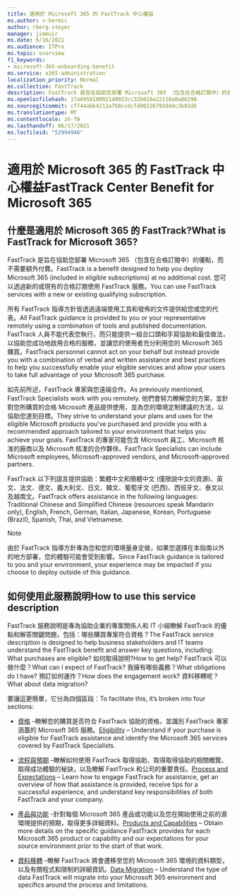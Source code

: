 ```yaml
---
title: 適用於 Microsoft 365 的 FastTrack 中心權益
ms.author: v-bermic
author: rberg-steyer
manager: jimmuir
ms.date: 6/16/2021
ms.audience: ITPro
ms.topic: overview
f1_keywords:
- microsoft-365-onboarding-benefit
ms.service: o365-administration
localization_priority: Normal
ms.collection: FastTrack
description: FastTrack 是旨在協助您部署 Microsoft 365 （包含在合格訂閱中）的優點，而不需要額外付費。 您可以透過新的或現有的合格訂閱使用 FastTrack 服務。
ms.openlocfilehash: 17a695810002140923cc32b020a22110a0a86298
ms.sourcegitcommit: cff44abb4212a768ccdcfd00226793d4dc3b02d6
ms.translationtype: MT
ms.contentlocale: zh-TW
ms.lasthandoff: 06/17/2021
ms.locfileid: "52994946"
---
```

# <a name="fasttrack-center-benefit-for-microsoft-365"></a><span data-ttu-id="0c5bc-104">適用於 Microsoft 365 的 FastTrack 中心權益</span><span class="sxs-lookup"><span data-stu-id="0c5bc-104">FastTrack Center Benefit for Microsoft 365</span></span>

## <a name="what-is-fasttrack-for-microsoft-365"></a><span data-ttu-id="0c5bc-105">什麼是適用於 Microsoft 365 的 FastTrack?</span><span class="sxs-lookup"><span data-stu-id="0c5bc-105">What is FastTrack for Microsoft 365?</span></span>

<span data-ttu-id="0c5bc-106">FastTrack 是旨在協助您部署 Microsoft 365 （包含在合格訂閱中）的優點，而不需要額外付費。</span><span class="sxs-lookup"><span data-stu-id="0c5bc-106">FastTrack is a benefit designed to help you deploy Microsoft 365 (included in eligible subscriptions) at no additional cost.</span></span> <span data-ttu-id="0c5bc-107">您可以透過新的或現有的合格訂閱使用 FastTrack 服務。</span><span class="sxs-lookup"><span data-stu-id="0c5bc-107">You can use FastTrack services with a new or existing qualifying subscription.</span></span>

<span data-ttu-id="0c5bc-108">所有 FastTrack 指導方針皆透過遠端使用工具和發佈的文件提供給您或您的代表。</span><span class="sxs-lookup"><span data-stu-id="0c5bc-108">All FastTrack guidance is provided to you or your representative remotely using a combination of tools and published documentation.</span></span> <span data-ttu-id="0c5bc-109">FastTrack 人員不能代表您執行，而只能提供一組合口頭和手寫協助和最佳做法，以協助您成功地啟用合格的服務，並讓您的使用者充分利用您的 Microsoft 365 購買。</span><span class="sxs-lookup"><span data-stu-id="0c5bc-109">FastTrack personnel cannot act on your behalf but instead provide you with a combination of verbal and written assistance and best practices to help you successfully enable your eligible services and allow your users to take full advantage of your Microsoft 365 purchase.</span></span>

<span data-ttu-id="0c5bc-110">如先前所述，FastTrack 專家與您遠端合作。</span><span class="sxs-lookup"><span data-stu-id="0c5bc-110">As previously mentioned, FastTrack Specialists work with you remotely.</span></span> <span data-ttu-id="0c5bc-111">他們會努力瞭解您的方案，並針對您所購買的合格 Microsoft 產品提供使用，並為您的環境定制建議的方法，以協助您達到目標。</span><span class="sxs-lookup"><span data-stu-id="0c5bc-111">They strive to understand your plans and uses for the eligible Microsoft products you’ve purchased and provide you with a recommended approach tailored to your environment that helps you achieve your goals.</span></span> <span data-ttu-id="0c5bc-112">FastTrack 的專家可能包含 Microsoft 員工、Microsoft 核准的廠商以及 Microsoft 核准的合作夥伴。</span><span class="sxs-lookup"><span data-stu-id="0c5bc-112">FastTrack Specialists can include Microsoft employees, Microsoft-approved vendors, and Microsoft-approved partners.</span></span>

<span data-ttu-id="0c5bc-113">FastTrack 以下列語言提供協助：繁體中文和簡體中文 (僅限說中文的資源)、英文、法文、德文、義大利文、日文、韓文、葡萄牙文 (巴西)、西班牙文、泰文以及越南文。</span><span class="sxs-lookup"><span data-stu-id="0c5bc-113">FastTrack offers assistance in the following languages: Traditional Chinese and Simplified Chinese (resources speak Mandarin only), English, French, German, Italian, Japanese, Korean, Portuguese (Brazil), Spanish, Thai, and Vietnamese.</span></span>

> [!NOTE]
> <span data-ttu-id="0c5bc-114">由於 FastTrack 指導方針專為您和您的環境量身定做，如果您選擇在本指南以外的地方部署，您的體驗可能會受到影響。</span><span class="sxs-lookup"><span data-stu-id="0c5bc-114">Since FastTrack guidance is tailored to you and your environment, your experience may be impacted if you choose to deploy outside of this guidance.</span></span>

## <a name="how-to-use-this-service-description"></a><span data-ttu-id="0c5bc-115">如何使用此服務說明</span><span class="sxs-lookup"><span data-stu-id="0c5bc-115">How to use this service description</span></span>

<span data-ttu-id="0c5bc-116">FastTrack 服務說明是專為協助企業的專案關係人和 IT 小組瞭解 FastTrack 的優點和解答關鍵問題，包括：哪些購買專案符合資格？</span><span class="sxs-lookup"><span data-stu-id="0c5bc-116">The FastTrack service description is designed to help business stakeholders and IT teams understand the FastTrack benefit and answer key questions, including: What purchases are eligible?</span></span> <span data-ttu-id="0c5bc-117">如何取得說明?</span><span class="sxs-lookup"><span data-stu-id="0c5bc-117">How to get help?</span></span> <span data-ttu-id="0c5bc-118">FastTrack 可以做什麼？</span><span class="sxs-lookup"><span data-stu-id="0c5bc-118">What can I expect of FastTrack?</span></span> <span data-ttu-id="0c5bc-119">我擁有哪些義務？</span><span class="sxs-lookup"><span data-stu-id="0c5bc-119">What obligations do I have?</span></span> <span data-ttu-id="0c5bc-120">預訂如何運作？</span><span class="sxs-lookup"><span data-stu-id="0c5bc-120">How does the engagement work?</span></span> <span data-ttu-id="0c5bc-121">資料移轉呢？</span><span class="sxs-lookup"><span data-stu-id="0c5bc-121">What about data migration?</span></span>

<span data-ttu-id="0c5bc-122">要讓這更簡單，它分為四個區段：</span><span class="sxs-lookup"><span data-stu-id="0c5bc-122">To facilitate this, it’s broken into four sections:</span></span>

  - <span data-ttu-id="0c5bc-123">[資格](eligibility.md) –瞭解您的購買是否符合 FastTrack 協助的資格，並識別 FastTrack 專家涵蓋的 Microsoft 365 服務。</span><span class="sxs-lookup"><span data-stu-id="0c5bc-123">[Eligibility](eligibility.md) – Understand if your purchase is eligible for FastTrack assistance and identify the Microsoft 365 services covered by FastTrack Specialists.</span></span>

  - <span data-ttu-id="0c5bc-124">[流程與預期](process-and-expectations.md) –瞭解如何使用 FastTrack 取得協助、取得取得協助的相關概覽、取得成功體驗的秘訣，以及瞭解 FastTrack 和公司的重要責任。</span><span class="sxs-lookup"><span data-stu-id="0c5bc-124">[Process and Expectations](process-and-expectations.md) – Learn how to engage FastTrack for assistance, get an overview of how that assistance is provided, receive tips for a successful experience, and understand key responsibilities of both FastTrack and your company.</span></span>

  - <span data-ttu-id="0c5bc-125">[產品與功能](products-and-capabilities.md) -針對每個 Microsoft 365 產品或功能以及您在開始使用之前的源環境提供的預期，取得更多詳細資料。</span><span class="sxs-lookup"><span data-stu-id="0c5bc-125">[Products and Capabilities](products-and-capabilities.md) – Obtain more details on the specific guidance FastTrack provides for each Microsoft 365 product or capability and our expectations for your source environment prior to the start of that work.</span></span>

  - <span data-ttu-id="0c5bc-126">[資料移轉](data-migration.md) –瞭解 FastTrack 將會遷移至您的 Microsoft 365 環境的資料類型，以及有關程式和限制的詳細資訊。</span><span class="sxs-lookup"><span data-stu-id="0c5bc-126">[Data Migration](data-migration.md) – Understand the type of data FastTrack will migrate into your Microsoft 365 environment and specifics around the process and limitations.</span></span>
